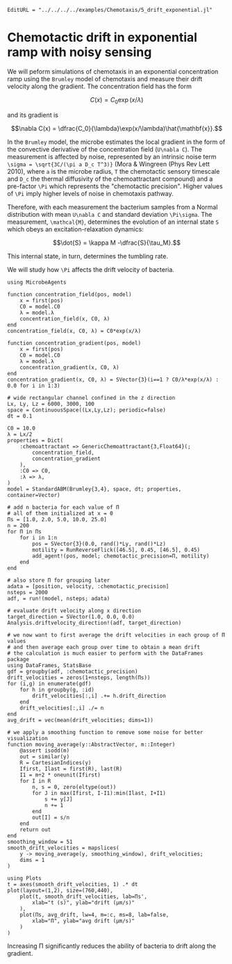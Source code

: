 ```@meta
EditURL = "../../../../examples/Chemotaxis/5_drift_exponential.jl"
```

# Chemotactic drift in exponential ramp with noisy sensing

We will peform simulations of chemotaxis in an exponential concentration
ramp using the `Brumley` model of chemotaxis and measure their drift velocity
along the gradient.
The concentration field has the form
```math
C(x) = C_0\exp(x/λ)
```
and its gradient is
```math
\nabla C(x) = \dfrac{C_0}{\lambda}\exp(x/\lambda)\hat{\mathbf{x}}.
```

In the `Brumley` model, the microbe estimates the local gradient in the form of
the convective derivative of the concentration field (``U\nabla C``).
The measurement is affected by noise, represented by an intrinsic
noise term ``\sigma = \sqrt{3C/(\pi a D_c T^3)}`` (Mora & Wingreen (Phys Rev Lett 2010),
where ``a`` is the microbe radius, ``T`` the chemotactic sensory timescale
and ``D_c`` the thermal diffusivity of the chemoattractant compound)
and a pre-factor ``\Pi`` which represents the "chemotactic precision".
Higher values of ``\Pi`` imply higher levels of noise in chemotaxis pathway.

Therefore, with each measurement the bacterium samples from a Normal distribution
with mean ``U\nabla C`` and standard deviation ``\Pi\sigma``.
The measurement, ``\mathcal{M}``, determines the evolution of an internal state
``S`` which obeys an excitation-relaxation dynamics:
```math
\dot{S} = \kappa M -\dfrac{S}{\tau_M}.
```
This internal state, in turn, determines the tumbling rate.

We will study how ``\Pi`` affects the drift velocity of bacteria.

````@example 5_drift_exponential
using MicrobeAgents

function concentration_field(pos, model)
    x = first(pos)
    C0 = model.C0
    λ = model.λ
    concentration_field(x, C0, λ)
end
concentration_field(x, C0, λ) = C0*exp(x/λ)

function concentration_gradient(pos, model)
    x = first(pos)
    C0 = model.C0
    λ = model.λ
    concentration_gradient(x, C0, λ)
end
concentration_gradient(x, C0, λ) = SVector{3}(i==1 ? C0/λ*exp(x/λ) : 0.0 for i in 1:3)

# wide rectangular channel confined in the z direction
Lx, Ly, Lz = 6000, 3000, 100
space = ContinuousSpace((Lx,Ly,Lz); periodic=false)
dt = 0.1

C0 = 10.0
λ = Lx/2
properties = Dict(
    :chemoattractant => GenericChemoattractant{3,Float64}(;
        concentration_field,
        concentration_gradient
    ),
    :C0 => C0,
    :λ => λ,
)
model = StandardABM(Brumley{3,4}, space, dt; properties, container=Vector)

# add n bacteria for each value of Π
# all of them initialized at x = 0
Πs = [1.0, 2.0, 5.0, 10.0, 25.0]
n = 200
for Π in Πs
    for i in 1:n
        pos = SVector{3}(0.0, rand()*Ly, rand()*Lz)
        motility = RunReverseFlick([46.5], 0.45, [46.5], 0.45)
        add_agent!(pos, model; chemotactic_precision=Π, motility)
    end
end

# also store Π for grouping later
adata = [position, velocity, :chemotactic_precision]
nsteps = 2000
adf, = run!(model, nsteps; adata)

# evaluate drift velocity along x direction
target_direction = SVector(1.0, 0.0, 0.0)
Analysis.driftvelocity_direction!(adf, target_direction)

# we now want to first average the drift velocities in each group of Π values
# and then average each group over time to obtain a mean drift
# the calculation is much easier to perform with the DataFrames package
using DataFrames, StatsBase
gdf = groupby(adf, :chemotactic_precision)
drift_velocities = zeros(1+nsteps, length(Πs))
for (i,g) in enumerate(gdf)
    for h in groupby(g, :id)
        drift_velocities[:,i] .+= h.drift_direction
    end
    drift_velocities[:,i] ./= n
end
avg_drift = vec(mean(drift_velocities; dims=1))

# we apply a smoothing function to remove some noise for better visualization
function moving_average(y::AbstractVector, m::Integer)
    @assert isodd(m)
    out = similar(y)
    R = CartesianIndices(y)
    Ifirst, Ilast = first(R), last(R)
    I1 = m÷2 * oneunit(Ifirst)
    for I in R
        n, s = 0, zero(eltype(out))
        for J in max(Ifirst, I-I1):min(Ilast, I+I1)
            s += y[J]
            n += 1
        end
        out[I] = s/n
    end
    return out
end
smoothing_window = 51
smooth_drift_velocities = mapslices(
    y -> moving_average(y, smoothing_window), drift_velocities;
    dims = 1
)

using Plots
t = axes(smooth_drift_velocities, 1) .* dt
plot(layout=(1,2), size=(760,440),
    plot(t, smooth_drift_velocities, lab=Πs',
        xlab="t (s)", ylab="drift (μm/s)"
    ),
    plot(Πs, avg_drift, lw=4, m=:c, ms=8, lab=false,
        xlab="Π", ylab="avg drift (μm/s)"
    )
)
````

Increasing Π significantly reduces the ability of bacteria to drift
along the gradient.


